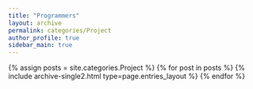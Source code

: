 ```yaml
---
title: "Programmers"
layout: archive
permalink: categories/Project
author_profile: true
sidebar_main: true
---
```



{% assign posts = site.categories.Project %}
{% for post in posts %} {% include archive-single2.html type=page.entries_layout %} {% endfor %}
